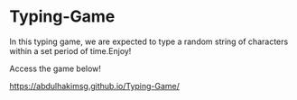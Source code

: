 # Typing-Game

In this typing game, we are expected to type a random string of characters within a set period of time.Enjoy!

Access the game below!

https://abdulhakimsg.github.io/Typing-Game/
